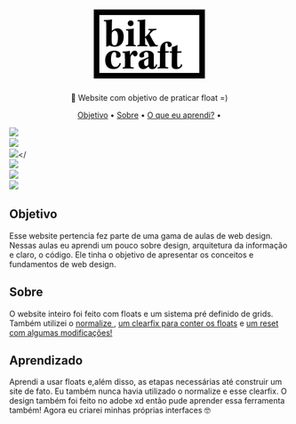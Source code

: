 <h1 align="center">
   <img src="./img/bikcraft.svg">
</h1>

<p align="center">🚀 Website com objetivo de praticar float =)</p>
<p align="center">
 <a href="#objetivo">Objetivo</a> •
  <a href="#sobre">Sobre</a> •
   <a href="#aprendizado">O que eu aprendi?</a> •
</p>

  <img src="./videos/home.gif">  <br>
  <img src="./videos/sobre.gif"> <br>
  <img src="./videos/portfolio.gif"></<br>
   <img src="./videos/produtos.gif"> <br>
  <img src="./videos/contato.gif"> <br>
   <img src="./videos/responsivo.gif">

<h2 id="objetivo">Objetivo</h2>
<p> Esse website pertencia fez parte de uma gama de aulas de web design. Nessas aulas eu aprendi um pouco sobre design, arquitetura da informação e claro, o código. Ele tinha o objetivo de apresentar os conceitos e fundamentos de web design.</p>

<h2 id="sobre"> Sobre </h2>
<p>O website inteiro foi feito com floats e um sistema pré definido de grids. Também utilizei o <a href="https://necolas.github.io/normalize.css/">normalize </a>, <a href="http://nicolasgallagher.com/micro-clearfix-hack/"> um clearfix para conter os floats</a> e <a href="https://meyerweb.com/eric/tools/css/reset/index.html"> um reset com algumas modificações! </a> </p>

<h2 id="aprendizado">Aprendizado</h2>
  <p>Aprendi a usar floats e,além disso, as etapas necessárias até construir um site de fato. Eu também nunca havia utilizado o normalize e esse clearfix. O design também foi feito no adobe xd então pude aprender essa ferramenta também! Agora eu criarei minhas próprias interfaces 🤓</p>
